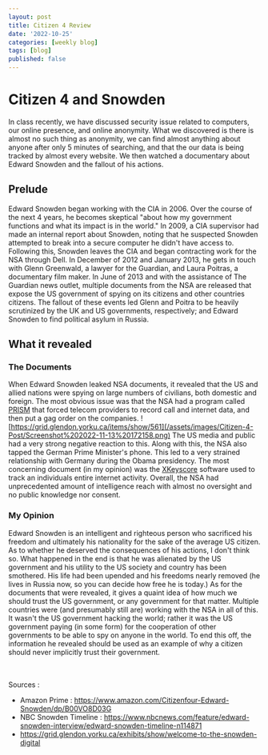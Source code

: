 ```yaml
---
layout: post
title: Citizen 4 Review
date: '2022-10-25'
categories: [weekly blog]
tags: [blog]
published: false
---
```


# Citizen 4 and Snowden

In class recently, we have discussed security issue related to computers, our online presence, and online anonymity. What we discovered is there is almost no such thing as anonymity, we can find almost anything about anyone after only 5 minutes of searching, and that the our data is being tracked by almost every website. We then watched a documentary about Edward Snowden and the fallout of his actions.

## Prelude

Edward Snowden began working with the CIA in 2006. Over the course of the next 4 years, he becomes skeptical "about how my government functions and what its impact is in the world." In 2009, a CIA supervisor had made an internal report about Snowden, noting that he suspected Snowden attempted to break into a secure computer he didn't have access to. Following this, Snowden leaves the CIA and began contracting work for the NSA through Dell. In December of 2012 and January 2013, he gets in touch with Glenn Greenwald, a lawyer for the Guardian, and Laura Poitras, a documentary film maker. In June of 2013 and with the assistance of The Guardian news outlet, multiple documents from the NSA are released that expose the US government of spying on its citizens and other countries citizens. The fallout of these events led Glenn and Poitra to be heavily scrutinized by the UK and US governments, respectively; and Edward Snowden to find political asylum in 
Russia.

## What it revealed

### **The Documents**
When Edward Snowden leaked NSA documents, it revealed that the US and allied nations were spying on large numbers of civilians, both domestic and foreign. The most obvious issue was that the NSA had a program called [PRISM](https://grid.glendon.yorku.ca/search?query=prism&query_type=keyword&record_types%5B%5D=Item&record_types%5B%5D=File&record_types%5B%5D=Collection&record_types%5B%5D=Exhibit&record_types%5B%5D=ExhibitPage&record_types%5B%5D=SimplePagesPage&submit_search=Search) that forced telecom providers to record call and internet data, and then put a gag order on the companies. ![https://grid.glendon.yorku.ca/items/show/561](/assets/images/Citizen-4-Post/Screenshot%202022-11-13%20172158.png) The US media and public had a very strong negative reaction to this. Along with this, the NSA also tapped the German Prime Minister's phone. This led to a very strained relationship with Germany during the Obama presidency. The most concerning document (in my opinion) was the [XKeyscore](https://grid.glendon.yorku.ca/items/show/52) software used to track an individuals entire internet activity. Overall, the NSA had unprecedented amount of intelligence reach with almost no oversight and no public knowledge nor consent.

### My Opinion

Edward Snowden is an intelligent and righteous person who sacrificed his freedom and ultimately his nationality for the sake of the average US citizen. As to whether he deserved the consequences of his actions, I don't think so. What happened in the end is that he was alienated by the US government and his utility to the US society and country has been smothered. His life had been upended and his freedoms nearly removed (he lives in Russia now, so you can decide how free he is today.) As for the documents that were revealed, it gives a quaint idea of how much we should trust the US government, or any government for that matter. Multiple countries were (and presumably still are) working with the NSA in all of this. It wasn't the US government hacking the world; rather it was the US government paying (in some form) for the cooperation of other governments to be able to spy on anyone in the world. To end this off, the information he revealed should be used as an example of why a citizen should never implicitly trust their government.




<br><br>
Sources :
* Amazon Prime : https://www.amazon.com/Citizenfour-Edward-Snowden/dp/B00VO8D03G
* NBC Snowden Timeline : https://www.nbcnews.com/feature/edward-snowden-interview/edward-snowden-timeline-n114871
* https://grid.glendon.yorku.ca/exhibits/show/welcome-to-the-snowden-digital
